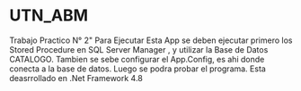 # UTN_ABM
Trabajo Practico N° 2"
Para Ejecutar Esta App se deben ejecutar primero los Stored Procedure en SQL Server Manager , y utilizar la Base de Datos CATALOGO.
Tambien se sebe configurar el App.Config, es ahi donde conecta a la base de datos.
Luego se podra probar el programa.
Esta deasrrollado en .Net Framework 4.8
